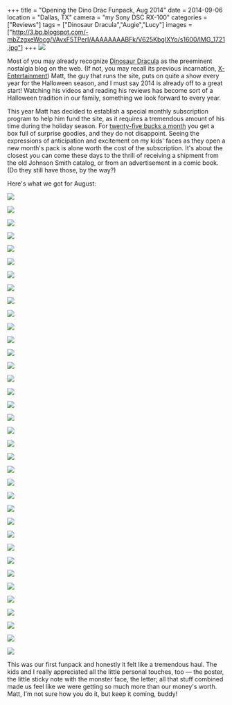 +++
title = "Opening the Dino Drac Funpack, Aug 2014"
date = 2014-09-06
location = "Dallas, TX"
camera = "my Sony DSC RX-100"
categories = ["Reviews"]
tags = ["Dinosaur Dracula","Augie","Lucy"]
images = ["http://3.bp.blogspot.com/-mbZzgxeWocg/VAvxF5TPerI/AAAAAAAABFk/V625KbgIXYo/s1600/IMG_1721.jpg"]
+++
![](http://3.bp.blogspot.com/-mbZzgxeWocg/VAvxF5TPerI/AAAAAAAABFk/V625KbgIXYo/s1600/IMG_1721.jpg)

<!--more-->

Most of you may already recognize [Dinosaur Dracula](http://dinosaurdracula.com/) as the preeminent nostalgia blog on the web. (If not, you may recall its previous incarnation, [X-Entertainment](http://x-entertainment.com/)) Matt, the guy that runs the site, puts on quite a show every year for the Halloween season, and I must say 2014 is already off to a great start! Watching his videos and reading his reviews has become sort of a Halloween tradition in our family, something we look forward to every year.

This year Matt has decided to establish a special monthly subscription program to help him fund the site, as it requires a tremendous amount of his time during the holiday season. For [twenty-five bucks a month](http://dinosaurdracula.com/blog/funpack-subscriptions/) you get a box full of surprise goodies, and they do not disappoint. Seeing the expressions of anticipation and excitement on my kids' faces as they open a new month's pack is alone worth the cost of the subscription. It's about the closest you can come these days to the thrill of receiving a shipment from the old Johnson Smith catalog, or from an advertisement in a comic book. (Do they still have those, by the way?)

Here's what we got for August:

![](http://4.bp.blogspot.com/-IhmEsynunm0/VAvxF7zfqnI/AAAAAAAABFo/wZNMCLyX4UI/s1600/IMG_1722.jpg)

![](http://3.bp.blogspot.com/-sv64Rgc0HxM/VAvxF2yVXmI/AAAAAAAABFs/3QZDWHClyoM/s1600/IMG_1723.jpg)

![](http://2.bp.blogspot.com/-MGTU4efoFrU/VAvxGVNgXfI/AAAAAAAABFw/V2LTI3MuuHc/s1600/IMG_1724.jpg)

![](http://3.bp.blogspot.com/-xF2ivENTeNo/VAvxGl-29RI/AAAAAAAABF0/O5jiCVEIFZI/s1600/IMG_1725.jpg)

![](http://4.bp.blogspot.com/-iWcYeGalijA/VAvxGi5GoII/AAAAAAAABF4/Q5zABN0k5B8/s1600/IMG_1726.jpg)

![](http://3.bp.blogspot.com/-hSGNCVe-CFA/VAvxG7hlQAI/AAAAAAAABF8/3vK3tbPunDg/s1600/IMG_1727.jpg)

![](http://3.bp.blogspot.com/-rhJWj4ZDmEo/VAvxHHYhUoI/AAAAAAAABGA/bRlQz_E7880/s1600/IMG_1729.jpg)

![](http://2.bp.blogspot.com/-I6iP1stciIE/VAvxHRVxIjI/AAAAAAAABGE/ljuQh6m8QR8/s1600/IMG_1730.jpg)

![](http://3.bp.blogspot.com/-iG8vzxpxtAw/VAvxHSwq8_I/AAAAAAAABIU/lyg5Jb-i-eQ/s1600/IMG_1731.jpg)

![](http://2.bp.blogspot.com/-nBrncySUqVY/VAvxHhTmOhI/AAAAAAAABGM/y6Lptvs8VvI/s1600/IMG_1732.jpg)

![](http://3.bp.blogspot.com/-9QM764-UNW4/VAvxHx7KLkI/AAAAAAAABGU/Hauok9NaFes/s1600/IMG_1733.jpg)

![](http://4.bp.blogspot.com/-IYv6uEVZdEY/VAvxIKOraoI/AAAAAAAABGc/RrYVW7CQyUw/s1600/IMG_1735.jpg)

![](http://3.bp.blogspot.com/-jtzXKqEjl3c/VAvxIV9ZpxI/AAAAAAAABGg/RTzWsRz8LuQ/s1600/IMG_1737.jpg)

![](http://2.bp.blogspot.com/-uvS0d8X_Mmo/VAvxIoXvasI/AAAAAAAABGk/XthYz3pjQVQ/s1600/IMG_1738.jpg)

![](http://3.bp.blogspot.com/-hARpAtf6JrE/VAvxI0ZyCyI/AAAAAAAABG4/wic__oukRwM/s1600/IMG_1739.jpg)

![](http://3.bp.blogspot.com/-fMqFVxBZ7qE/VAvxJN_0FfI/AAAAAAAABGw/6rDKpFI1YO8/s1600/IMG_1740.jpg)

![](http://2.bp.blogspot.com/-mDmdb3CRjQA/VAvxJhLaujI/AAAAAAAABHA/nmQ3R9PlPsM/s1600/IMG_1741.jpg)

![](http://4.bp.blogspot.com/-Hcy5g1eFPwE/VAvxJ_vu2rI/AAAAAAAABHI/8OpEseYuEE0/s1600/IMG_1742.jpg)

![](http://2.bp.blogspot.com/-_QWf0nkPaVQ/VAvxKCz178I/AAAAAAAABHQ/d_LLaDyfAFg/s1600/IMG_1745.jpg)

![](http://1.bp.blogspot.com/-w5m0cDuTqYw/VAvxKQK10nI/AAAAAAAABHk/epRoKWf0dsI/s1600/IMG_1746.jpg)

![](http://1.bp.blogspot.com/-peCjt4kfltY/VAvxKqaPNkI/AAAAAAAABHg/Wzy1Y4ETocU/s1600/IMG_1747.jpg)

![](http://2.bp.blogspot.com/-GciDDO4n8mo/VAvxLTwicsI/AAAAAAAABH4/urbXy0AQZdY/s1600/IMG_1748.jpg)

![](http://2.bp.blogspot.com/-pJ8wDMKc1UE/VAvxLYfMmCI/AAAAAAAABHw/5h4_zCp_mlY/s1600/IMG_1749.jpg)

![](http://2.bp.blogspot.com/-SNgNPWCVOoI/VAvxLy1TWcI/AAAAAAAABH8/oWkExZ2wb0U/s1600/IMG_1750.jpg)

![](http://4.bp.blogspot.com/-anMHjO2DjfQ/VAvxMGimcLI/AAAAAAAABIQ/xYeCSoZot-8/s1600/IMG_1751.jpg)

![](http://4.bp.blogspot.com/-agI3sExcC0c/VAvxMaEFEFI/AAAAAAAABIM/kuVG2oz1zVg/s1600/IMG_1752.jpg)

![](http://1.bp.blogspot.com/-dnN-X1znzyc/VAvxM3E_UpI/AAAAAAAABIc/8e2MuG9o-SA/s1600/IMG_1754.jpg)

![](http://1.bp.blogspot.com/-HcawxNSbSoQ/VAvxNKl8vNI/AAAAAAAABIs/l_e5OcepUkc/s1600/IMG_1755.jpg)

![](http://3.bp.blogspot.com/-Xvyh8dDG2Hw/VAvxNCerP7I/AAAAAAAABIk/o-bkHHo0dRM/s1600/IMG_1756.jpg)

![](http://2.bp.blogspot.com/-Mp5Cx9zuua0/VAvxNhKzEdI/AAAAAAAABIw/MBzU8GbbIcQ/s1600/IMG_1757.jpg)

![](http://4.bp.blogspot.com/-7huhTpxojNw/VAvxNwk4IxI/AAAAAAAABI0/UfedjWkvf_Q/s1600/IMG_1758.jpg)

![](http://4.bp.blogspot.com/-fFjzItQ8pe0/VAvxOEh8zeI/AAAAAAAABI4/KPnW6QAxOoE/s1600/IMG_1759.jpg)

![](http://1.bp.blogspot.com/-G5g7w7TBfEI/VAvxObWdgpI/AAAAAAAABI8/TJ3UpQd_DJI/s1600/IMG_1760.jpg)

![](http://4.bp.blogspot.com/-Ty2kaKUQF54/VAvxOa-aW8I/AAAAAAAABJo/ZjGEok0o_PE/s1600/IMG_1761.jpg)

![](http://2.bp.blogspot.com/-UVwME7YOKJE/VAvxOvh3_EI/AAAAAAAABJI/wgkMjKSY0q4/s1600/IMG_1763.jpg)

![](http://2.bp.blogspot.com/-F3kmaWoBr6U/VAvxO70PqKI/AAAAAAAABJM/YVv_CPsrPOs/s1600/IMG_1766.jpg)

This was our first funpack and honestly it felt like a tremendous haul. The kids and I really appreciated all the little personal touches, too — the poster, the little sticky note with the monster face, the letter; all that stuff combined made us feel like we were getting so much more than our money's worth. Matt, I'm not sure how you do it, but keep it coming, buddy!

